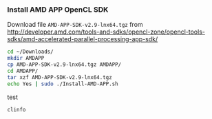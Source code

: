 
### Install AMD APP OpenCL SDK

Download file `AMD-APP-SDK-v2.9-lnx64.tgz` from http://developer.amd.com/tools-and-sdks/opencl-zone/opencl-tools-sdks/amd-accelerated-parallel-processing-app-sdk/

``` bash
cd ~/Downloads/
mkdir AMDAPP
cp AMD-APP-SDK-v2.9-lnx64.tgz AMDAPP/
cd AMDAPP/
tar xzf AMD-APP-SDK-v2.9-lnx64.tgz 
echo Yes | sudo ./Install-AMD-APP.sh 
```

test
``` bash
clinfo 
```
